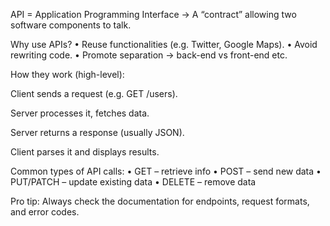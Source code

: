 API = Application Programming Interface
→ A “contract” allowing two software components to talk.

Why use APIs?
• Reuse functionalities (e.g. Twitter, Google Maps).
• Avoid rewriting code.
• Promote separation → back-end vs front-end etc.

How they work (high-level):

Client sends a request (e.g. GET /users).

Server processes it, fetches data.

Server returns a response (usually JSON).

Client parses it and displays results.

Common types of API calls:
• GET – retrieve info
• POST – send new data
• PUT/PATCH – update existing data
• DELETE – remove data

Pro tip: Always check the documentation for endpoints, request formats, and error codes.